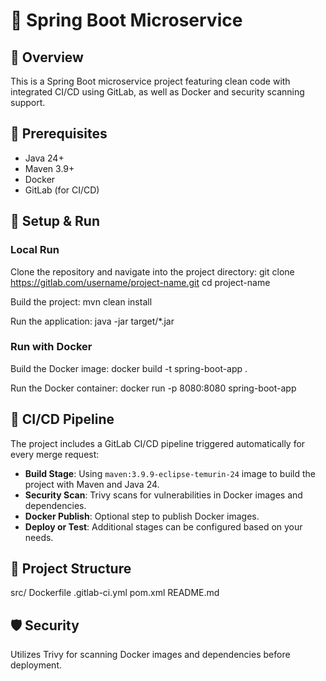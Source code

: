 # 🚀 Spring Boot Microservice

## 📝 Overview
This is a Spring Boot microservice project featuring clean code with integrated CI/CD using GitLab, as well as Docker and security scanning support.

## 🔧 Prerequisites
- Java 24+
- Maven 3.9+ 
- Docker 
- GitLab (for CI/CD)

## 🚀 Setup & Run
### Local Run
Clone the repository and navigate into the project directory:
git clone https://gitlab.com/username/project-name.git
cd project-name

Build the project:
mvn clean install

Run the application:
java -jar target/*.jar

### Run with Docker
Build the Docker image:
docker build -t spring-boot-app .

Run the Docker container:
docker run -p 8080:8080 spring-boot-app

## 🔄 CI/CD Pipeline
The project includes a GitLab CI/CD pipeline triggered automatically for every merge request:
- **Build Stage**: Using `maven:3.9.9-eclipse-temurin-24` image to build the project with Maven and Java 24.
- **Security Scan**: Trivy scans for vulnerabilities in Docker images and dependencies.
- **Docker Publish**: Optional step to publish Docker images.
- **Deploy or Test**: Additional stages can be configured based on your needs.

## 📄 Project Structure
src/
Dockerfile
.gitlab-ci.yml
pom.xml
README.md

## 🛡️ Security
Utilizes Trivy for scanning Docker images and dependencies before deployment.

